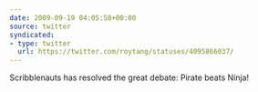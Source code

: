 ```yaml
---
date: 2009-09-19 04:05:58+00:00
source: twitter
syndicated:
- type: twitter
  url: https://twitter.com/roytang/statuses/4095866037/
---
```


Scribblenauts has resolved the great debate: Pirate beats Ninja!